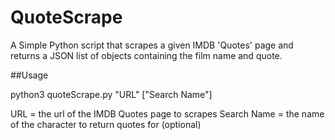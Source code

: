 # QuoteScrape
A Simple Python script that scrapes a given IMDB 'Quotes' page and returns a JSON
list of objects containing the film name and quote.

##Usage

python3 quoteScrape.py "URL" ["Search Name"]

URL = the url of the IMDB Quotes page to scrapes
Search Name = the name of the character to return quotes for (optional)
